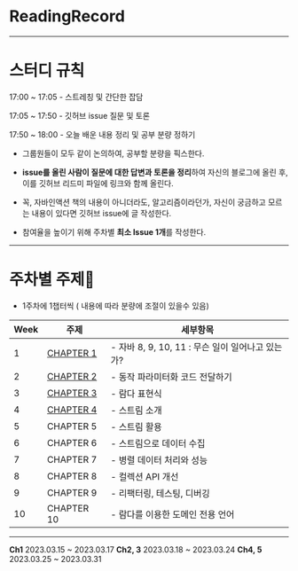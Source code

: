 # ReadingRecord

---

# 스터디 규칙

17:00 ~ 17:05 - 스트레칭 및 간단한 잡담

17:05 ~ 17:50 - 깃허브 issue 질문 및 토론

17:50 ~ 18:00 - 오늘 배운 내용 정리 및 공부 분량 정하기

- 그룹원들이 모두 같이 논의하여, 공부할 분량을 픽스한다.

- **issue를 올린 사람이 질문에 대한 답변과 토론을 정리**하여 자신의 블로그에 올린 후, 
이를 깃허브 리드미 파일에 링크와 함께 올린다.

- 꼭, 자바인액션 책의 내용이 아니더라도, 알고리즘이라던가, 자신이 궁금하고 모르는 내용이 있다면 깃허브 issue에 글 작성한다.

- 참여율을 높이기 위해 주차별 **최소 Issue 1개**를 작성한다.

---


# **주차별 주제📕**

- 1주차에 1챕터씩 ( 내용에 따라 분량에 조절이 있을수 있음)

| Week | 주제                                                                                              | 세부항목 |
| --- |-------------------------------------------------------------------------------------------------| --- |
| 1 | [CHAPTER 1](https://github.com/BanditBool2/ReadingRecord/tree/main/Modern_Java_In_Action/Ch1)   | - 자바 8, 9, 10, 11 : 무슨 일이 일어나고 있는가? |
| 2 | [CHAPTER 2](https://github.com/BanditBool2/ReadingRecord/tree/main/Modern_Java_In_Action/Ch2)   | - 동작 파라미터화 코드 전달하기 |
| 3 | [CHAPTER 3](https://github.com/BanditBool2/ReadingRecord/tree/main/Modern_Java_In_Action/Ch3)   | - 람다 표현식 |
| 4 | [CHAPTER 4](https://github.com/BanditBool2/ReadingRecord/tree/main/Modern_Java_In_Action/Ch4)   | - 스트림 소개 |
| 5 | CHAPTER 5                                                                                       | - 스트림 활용 |
| 6 | CHAPTER 6                                                                                       | - 스트림으로 데이터 수집 |
| 7 | CHAPTER 7                                                                                       | - 병렬 데이터 처리와 성능 |
| 8 | CHAPTER 8                                                                                       | - 컬렉션 API 개선 |
| 9 | CHAPTER 9                                                                                       | - 리팩터링, 테스팅, 디버깅 |
| 10 | CHAPTER 10                                                                                      | - 람다를 이용한 도메인 전용 언어 |

---

**Ch1** 2023.03.15 ~ 2023.03.17
**Ch2, 3** 2023.03.18 ~ 2023.03.24
**Ch4, 5** 2023.03.25 ~ 2023.03.31